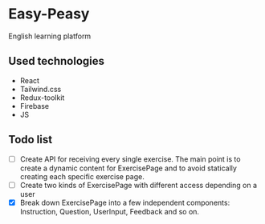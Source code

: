 # Easy-Peasy

English learning platform

## Used technologies

- React
- Tailwind.css
- Redux-toolkit
- Firebase
- JS

## Todo list

- [ ] Create API for receiving every single exercise. The main point is to create a dynamic content for ExercisePage and to avoid statically creating each specific exercise page.
- [ ] Create two kinds of ExercisePage with different access depending on a user
- [x] Break down ExercisePage into a few independent components: Instruction, Question, UserInput, Feedback and so on.
